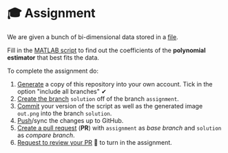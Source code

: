 🎓 Assignment
==============

We are given a bunch of bi-dimensional data stored in a [file](./data.tsv).

Fill in the [MATLAB script](./estimate.m) to find out the coefficients of the **polynomial estimator** that best fits the data.

To complete the assignment do:
1. [Generate][1] a copy of this repository into your own account. Tick in the option "include all branches" ✔
1. [Create the branch][2] `solution` off of the branch `assignment`.
1. [Commit][3] your version of the script as well as the generated image `out.png` into the branch `solution`.
1. [Push][4]/sync the changes up to GitHub.
1. [Create a pull request][5] (**PR**) with `assignment` as _base branch_ and `solution` as _compare branch_.
1. [Request to review your PR][6] 👋 to turn in the assignment.

[1]: https://github.com/icub-tech-iit/training-matlab-basic-fitting/generate
[2]: https://help.github.com/articles/creating-and-deleting-branches-within-your-repository
[3]: https://git-scm.com/docs/git-commit
[4]: https://help.github.com/articles/pushing-to-a-remote
[5]: https://help.github.com/articles/creating-a-pull-request
[6]: https://help.github.com/articles/requesting-a-pull-request-review
